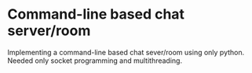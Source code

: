 <h1>Command-line based chat server/room</h1>
<p>Implementing a command-line based chat sever/room using only python.<br>
Needed only socket programming and multithreading.</p>
